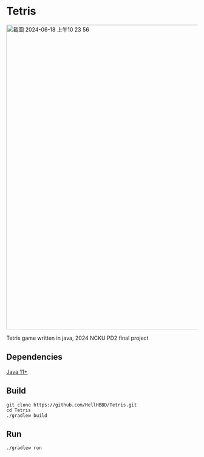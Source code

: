 # Tetris

<img width="802" alt="截圖 2024-06-18 上午10 23 56" src="https://github.com/HellHBBD/Tetris/assets/90096602/b4ed6e4e-1555-4a17-8162-8bcc007543cc">

Tetris game written in java, 2024 NCKU PD2 final project

## Dependencies
[Java 11+](https://www.oracle.com/tw/java/technologies/downloads/)

## Build
```
git clone https://github.com/HellHBBD/Tetris.git
cd Tetris
./gradlew build
```

## Run
```
./gradlew run
```
